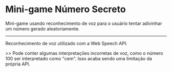 # Mini-game Número Secreto
Mini-game usando reconhecimento de voz para o usuário tentar adivinhar um número gerado aleatoriamente.

<hr/>

<p>Reconhecimento de voz utilizado com a Web Speech API. </p>
>> Pode conter algumas interpretações incorretas de voz, como o número 100 ser interpretado como "cem". Isso acaba sendo uma limitação da própria API.
